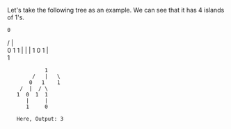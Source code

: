 Let's take the following tree as an example. We can see that it has 4 islands of 1's.

    0
  / | \
0   1  1
|   |  |
1   0  1
    |  
    1  



                1
            /   |   \
           0   1    1
        /  |  / \   
       1  0  1  1
          |     |
          1     0

       Here, Output: 3
    
